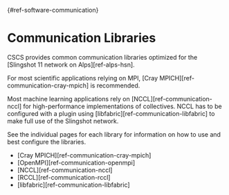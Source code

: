 [](){#ref-software-communication}
# Communication Libraries

CSCS provides common communication libraries optimized for the [Slingshot 11 network on Alps][ref-alps-hsn].

For most scientific applications relying on MPI, [Cray MPICH][ref-communication-cray-mpich] is recommended.

Most machine learning applications rely on [NCCL][ref-communication-nccl] for high-performance implementations of collectives.
NCCL has to be configured with a plugin using [libfabric][ref-communication-libfabric] to make full use of the Slingshot network.

See the individual pages for each library for information on how to use and best configure the libraries.

* [Cray MPICH][ref-communication-cray-mpich]
* [OpenMPI][ref-communication-openmpi]
* [NCCL][ref-communication-nccl]
* [RCCL][ref-communication-rccl]
* [libfabric][ref-communication-libfabric]
